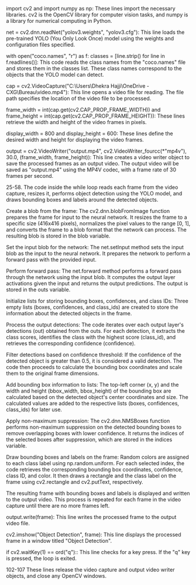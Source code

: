 import cv2 and import numpy as np: These lines import the necessary libraries. cv2 is the OpenCV library for computer vision tasks, and numpy is a library for numerical computing in Python.

net = cv2.dnn.readNet("yolov3.weights", "yolov3.cfg"): This line loads the pre-trained YOLO (You Only Look Once) model using the weights and configuration files specified.

with open("coco.names", "r") as f: classes = [line.strip() for line in f.readlines()]: This code reads the class names from the "coco.names" file and stores them in the classes list. These class names correspond to the objects that the YOLO model can detect.

cap = cv2.VideoCapture("C:\\Users\\Dhekra Hajji\\OneDrive - CXG\\Bureau\\video.mp4"): This line opens a video file for reading. The file path specifies the location of the video file to be processed.

frame_width = int(cap.get(cv2.CAP_PROP_FRAME_WIDTH)) and frame_height = int(cap.get(cv2.CAP_PROP_FRAME_HEIGHT)): These lines retrieve the width and height of the video frames in pixels.

display_width = 800 and display_height = 600: These lines define the desired width and height for displaying the video frames.


output = cv2.VideoWriter("output.mp4", cv2.VideoWriter_fourcc(*"mp4v"), 30.0, (frame_width, frame_height)): This line creates a video writer object to save the processed frames as an output video. The output video will be saved as "output.mp4" using the MP4V codec, with a frame rate of 30 frames per second.

25-58. The code inside the while loop reads each frame from the video capture, resizes it, performs object detection using the YOLO model, and draws bounding boxes and labels around the detected objects.


Create a blob from the frame: The cv2.dnn.blobFromImage function prepares the frame for input to the neural network. It resizes the frame to a specific size (416x416 pixels), normalizes the pixel values to the range [0, 1], and converts the frame to a blob format that the network can process. The resulting blob is stored in the blob variable.

Set the input blob for the network: The net.setInput method sets the input blob as the input to the neural network. It prepares the network to perform a forward pass with the provided input.

Perform forward pass: The net.forward method performs a forward pass through the network using the input blob. It computes the output layer activations given the input and returns the output predictions. The output is stored in the outs variable.

Initialize lists for storing bounding boxes, confidences, and class IDs: Three empty lists (boxes, confidences, and class_ids) are created to store the information about the detected objects in the frame.

Process the output detections: The code iterates over each output layer's detections (out) obtained from the outs. For each detection, it extracts the class scores, identifies the class with the highest score (class_id), and retrieves the corresponding confidence (confidence).

Filter detections based on confidence threshold: If the confidence of the detected object is greater than 0.5, it is considered a valid detection. The code then proceeds to calculate the bounding box coordinates and scale them to the original frame dimensions.

Add bounding box information to lists: The top-left corner (x, y) and the width and height (bbox_width, bbox_height) of the bounding box are calculated based on the detected object's center coordinates and size. The calculated values are added to the respective lists (boxes, confidences, class_ids) for later use.

Apply non-maximum suppression: The cv2.dnn.NMSBoxes function performs non-maximum suppression on the detected bounding boxes to remove overlapping boxes with lower confidence. It returns the indices of the selected boxes after suppression, which are stored in the indices variable.

Draw bounding boxes and labels on the frame: Random colors are assigned to each class label using np.random.uniform. For each selected index, the code retrieves the corresponding bounding box coordinates, confidence, class ID, and color. It then draws a rectangle and the class label on the frame using cv2.rectangle and cv2.putText, respectively.

The resulting frame with bounding boxes and labels is displayed and written to the output video. This process is repeated for each frame in the video capture until there are no more frames left.

output.write(frame): This line writes the processed frame to the output video file.

cv2.imshow("Object Detection", frame): This line displays the processed frame in a window titled "Object Detection".

if cv2.waitKey(1) == ord("q"):: This line checks for a key press. If the "q" key is pressed, the loop is exited.

102-107 These lines release the video capture and output video writer objects, and close any OpenCV windows.
